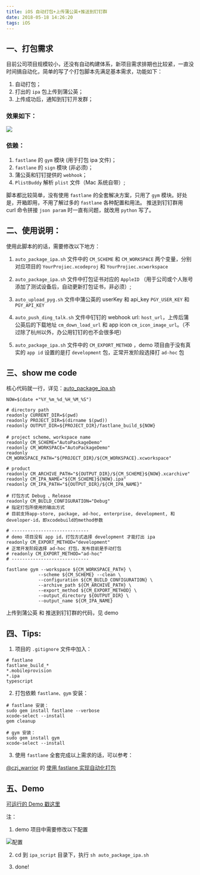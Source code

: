 ```yaml
---
title: iOS 自动打包+上传蒲公英+推送到钉钉群
date: 2018-05-18 14:26:20
tags: iOS
---
```


## 一、打包需求

目前公司项目规模较小，还没有自动构建体系，新项目需求排期也比较紧，一直没时间搞自动化，简单的写了个打包脚本先满足基本需求，功能如下：

1. 自动打包；
2. 打出的 `ipa` 包上传到蒲公英；
3. 上传成功后，通知到钉钉开发群；    

### 效果如下：

![](https://upload-images.jianshu.io/upload_images/332029-8ae0a19377f78814.gif?imageMogr2/auto-orient/strip)

### 依赖：

1. `fastlane` 的 `gym` 模块 (用于打包 ipa 文件)；
2. `fastlane` 的 `sign` 模块 (非必须)；
3. 蒲公英和钉钉提供的 `webhook`；
4. `PlistBuddy` 解析 `plist` 文件（Mac 系统自带）;

脚本都比较简单，没有使用 `fastlane` 的全套解决方案，只用了 `gym` 模块。好处是，开箱即用，不用了解过多的 `fastlane` 各种配置和用法。
推送到钉钉群用 curl 命令拼接 `json param` 时一直有问题，就改用 `python` 写了。

## 二、使用说明：

使用此脚本的的话，需要修改以下地方：

1. `auto_package_ipa.sh` 文件中的 `CM_SCHEME` 和 `CM_WORKSPACE` 两个变量，分别对应项目的 `YourProjiec.xcodeproj` 和 `YourProjiec.xcworkspace` 

2. `auto_package_ipa.sh` 文件中打包证书对应的 `AppleID` （用于公司或个人账号添加了测试设备后，自动更新打包证书，非必须）;
3. `auto_upload_pyg.sh` 文件中蒲公英的 userKey 和 api_key `PGY_USER_KEY` 和 `PGY_API_KEY` 
4. `auto_push_ding_talk.sh` 文件中钉钉的 webhook url: `host_url`，上传后蒲公英后的下载地址 `cm_down_load_url` 和 app icon `cm_icon_image_url`。（不过除了杭州以外，办公用钉钉的也不会很多吧）
5. `auto_package_ipa.sh` 文件中的 `CM_EXPORT_METHOD` ，demo 项目由于没有真实的 `app id` 设置的是打 `development` 包，正常开发阶段选择打 `ad-hoc` 包

## 三、show me code

核心代码就一行，详见：[auto_package_ipa.sh](https://github.com/yehot/iOS-AutoPackage-Demo/blob/master/ipa_script/auto_package_ipa.sh)

```shell
NOW=$(date +"%Y_%m_%d_%H_%M_%S")

# directory path
readonly CURRENT_DIR=$(pwd)
readonly PROJECT_DIR=$(dirname $(pwd))
readonly OUTPUT_DIR=${PROJECT_DIR}/fastlane_build_${NOW}

# project scheme、workspace name
readonly CM_SCHEME="AutoPackageDemo"
readonly CM_WORKSPACE="AutoPackageDemo"
readonly CM_WORKSPACE_PATH="${PROJECT_DIR}/${CM_WORKSPACE}.xcworkspace"

# product
readonly CM_ARCHIVE_PATH="${OUTPUT_DIR}/${CM_SCHEME}${NOW}.xcarchive"
readonly CM_IPA_NAME="${CM_SCHEME}${NOW}.ipa"
readonly CM_IPA_PATH="${OUTPUT_DIR}/${CM_IPA_NAME}"

# 打包方式 Debug 、Release
readonly CM_BUILD_CONFIGURATION="Debug"
# 指定打包所使用的输出方式
# 目前支持app-store, package, ad-hoc, enterprise, development, 和developer-id，即xcodebuild的method参数

# -----------------------------
# demo 项目没有 app id，打包方式选择 development 才能打出 ipa
readonly CM_EXPORT_METHOD="development" 
# 正常开发阶段选择 ad-hoc 打包，发布目前是手动打包
# readonly CM_EXPORT_METHOD="ad-hoc"  
# -----------------------------

fastlane gym --workspace ${CM_WORKSPACE_PATH} \
            --scheme ${CM_SCHEME} --clean \
            --configuration ${CM_BUILD_CONFIGURATION} \
            --archive_path ${CM_ARCHIVE_PATH} \
            --export_method ${CM_EXPORT_METHOD} \
            --output_directory ${OUTPUT_DIR} \
            --output_name ${CM_IPA_NAME}
```

上传到蒲公英 和 推送到钉钉群的代码，见 demo

## 四、Tips:

1. 项目的 `.gitignore` 文件中加入：

```
# fastlane
fastlane_build_*
*.mobileprovision
*.ipa
typescript
```

2. 打包依赖 `fastlane、gym` 安装：

```shell
# fastlane 安装：
sudo gem install fastlane --verbose
xcode-select --install
gem cleanup

# gym 安装：
sudo gem install gym
xcode-select --install
```
    
3. 使用 `fastlane` 全套完成以上需求的话，可以参考： 

[@czj_warrior](https://www.jianshu.com/p/d247d40e56fc) 的  [使用 fastlane 实现自动化打包](https://mp.weixin.qq.com/s/ByFxXKvsyS1fajES9SLInA)


## 五、Demo

[可运行的 Demo 戳这里](https://github.com/yehot/iOS-AutoPackage-Demo)

注：
 
1. demo 项目中需要修改以下配置

![配置](https://upload-images.jianshu.io/upload_images/332029-ba0ec66023df6f46.png?imageMogr2/auto-orient/strip%7CimageView2/2/w/1240)

2. cd 到 `ipa_script` 目录下，执行 `sh auto_package_ipa.sh`

3. done!
